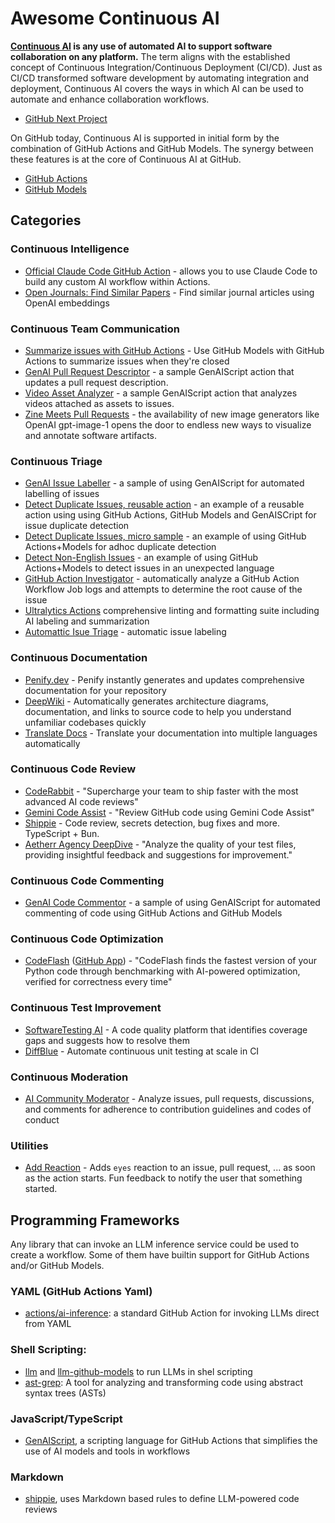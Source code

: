 # Awesome Continuous AI

**[Continuous AI](https://githubnext.com/projects/continuous-ai/) is any use of automated AI to support software collaboration on any platform.** The term aligns with the established concept of Continuous Integration/Continuous Deployment (CI/CD). Just as CI/CD transformed software development by automating integration and deployment, Continuous AI covers the ways in which AI can be used to automate and enhance collaboration workflows.

* [GitHub Next Project](https://githubnext.com/projects/continuous-ai/)

On GitHub today, Continuous AI is supported in initial form by the combination of GitHub Actions and GitHub Models. The synergy between these features is at the core of Continuous AI at GitHub.

* [GitHub Actions](https://docs.github.com/en/actions)
* [GitHub Models](https://docs.github.com/en/github-models/)

## Categories

### Continuous Intelligence

* [Official Claude Code GitHub Action](https://docs.anthropic.com/en/docs/claude-code/github-actions) - allows you to use Claude Code to build any custom AI workflow within Actions.
* [Open Journals: Find Similar Papers](https://github.com/openjournals/find-similar-papers) - Find similar journal articles using OpenAI embeddings

### Continuous Team Communication

* [Summarize issues with GitHub Actions](https://docs.github.com/en/github-models/github-models-at-scale/use-models-at-scale#example-use-github-models-with-github-actions-to-summarize-issues) - Use GitHub Models with GitHub Actions to summarize issues when they're closed
* [GenAI Pull Request Descriptor](https://github.com/pelikhan/action-genai-pull-request-descriptor/) - a sample GenAIScript action that updates a pull request description.
* [Video Asset Analyzer](https://github.com/pelikhan/action-genai-video-issue-analyzer) - a sample GenAIScript action that analyzes videos attached as assets to issues.
* [Zine Meets Pull Requests](https://microsoft.github.io/genaiscript/blog/zine-prs/#zines) - the availability of new image generators like OpenAI gpt-image-1 opens the door to endless new ways to visualize and annotate software artifacts.

### Continuous Triage

* [GenAI Issue Labeller](https://github.com/pelikhan/action-genai-issue-labeller) - a sample of using GenAIScript for automated labelling of issues
* [Detect Duplicate Issues, reusable action](https://github.com/pelikhan/action-genai-issue-dedup) - an example of a reusable action using using GitHub Actions, GitHub Models and GenAISCript for issue duplicate detection
* [Detect Duplicate Issues, micro sample](https://github.com/home-assistant/core/blob/dev/.github/workflows/detect-duplicate-issues.yml) - an example of using GitHub Actions+Models for adhoc duplicate detection
* [Detect Non-English Issues](https://github.com/home-assistant/core/blob/dev/.github/workflows/detect-non-english-issues.yml) - an example of using GitHub Actions+Models to detect issues in an unexpected language
* [GitHub Action Investigator](https://microsoft.github.io/genaiscript/samples/gai/) - automatically analyze a GitHub Action Workflow Job logs and attempts to determine the root cause of the issue
* [Ultralytics Actions](https://github.com/ultralytics/actions) comprehensive linting and formatting suite including AI labeling and summarization
* [Automattic Isue Triage](https://github.com/Automattic/jetpack/tree/f1b24e51a215eb85e17de7844794d0cb512bfc42/projects/github-actions/repo-gardening) - automatic issue labeling

### Continuous Documentation

* [Penify.dev](https://www.penify.dev/) - Penify instantly generates and updates comprehensive documentation for your repository
* [DeepWiki](https://deepwiki.com/) - Automatically generates architecture diagrams, documentation, and links to source code to help you understand unfamiliar codebases quickly
* [Translate Docs](https://github.com/TanStack-dev/translate-docs-action) - Translate your documentation into multiple languages automatically

### Continuous Code Review

* [CodeRabbit](https://www.coderabbit.ai/) - "Supercharge your team to ship faster with the most advanced AI code reviews"
* [Gemini Code Assist](https://developers.google.com/gemini-code-assist/docs/review-github-code) - "Review GitHub code using Gemini Code Assist"
* [Shippie](https://github.com/mattzcarey/shippie) - Code review, secrets detection, bug fixes and more. TypeScript + Bun.
* [Aetherr Agency DeepDive](https://github.com/Aetherr-Agency/DeepDive/) - "Analyze the quality of your test files, providing insightful feedback and suggestions for improvement."

### Continuous Code Commenting

* [GenAI Code Commentor](https://github.com/pelikhan/action-genai-commentor/) - a sample of using GenAIScript for automated commenting of code using GitHub Actions and GitHub Models

### Continuous Code Optimization

* [CodeFlash](https://www.codeflash.ai/) ([GitHub App](https://github.com/marketplace/codeflash-ai)) - "CodeFlash finds the fastest version of your Python code through benchmarking with AI-powered optimization, verified for correctness every time"

### Continuous Test Improvement

* [SoftwareTesting AI](https://softwaretesting.ai/) - A code quality platform that identifies coverage gaps and suggests how to resolve them
* [DiffBlue](https://www.diffblue.com/ci-pipeline/) - Automate continuous unit testing at scale in CI

### Continuous Moderation

* [AI Community Moderator](https://github.com/benbalter/ai-community-moderator) - Analyze issues, pull requests, discussions, and comments for adherence to contribution guidelines and codes of conduct

### Utilities

* [Add Reaction](https://github.com/pelikhan/action-add-reaction/) - Adds `eyes` reaction to an issue, pull request, ... as soon as the action starts. Fun feedback to notify the user that something started.

## Programming Frameworks

Any library that can invoke an LLM inference service could be used to create a workflow.
Some of them have builtin support for GitHub Actions and/or GitHub Models.

###  YAML (GitHub Actions Yaml)

* [actions/ai-inference](https://github.com/actions/ai-inference): a standard GitHub Action for invoking LLMs direct from YAML

### Shell Scripting:

* [llm](https://llm.datasette.io/) and [llm-github-models](https://github.com/tonybaloney/llm-github-models) to run LLMs in shel scripting
* [ast-grep](https://ast-grep.github.io/): A tool for analyzing and transforming code using abstract syntax trees (ASTs)

### JavaScript/TypeScript

* [GenAIScript](https://https://microsoft.github.io/genaiscript/), a scripting language for GitHub Actions that simplifies the use of AI models and tools in workflows

### Markdown

* [shippie](https://github.com/mattzcarey/shippie), uses Markdown based rules to define LLM-powered code reviews
